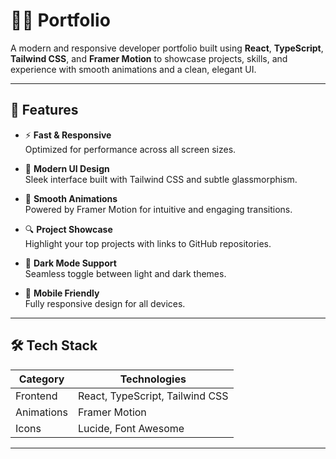 # 🧑‍💻 Portfolio

A modern and responsive developer portfolio built using **React**, **TypeScript**, **Tailwind CSS**, and **Framer Motion** to showcase projects, skills, and experience with smooth animations and a clean, elegant UI.

---

## 🚀 Features

- ⚡ **Fast & Responsive**  
  Optimized for performance across all screen sizes.

- 🎨 **Modern UI Design**  
  Sleek interface built with Tailwind CSS and subtle glassmorphism.

- 🧠 **Smooth Animations**  
  Powered by Framer Motion for intuitive and engaging transitions.

- 🔍 **Project Showcase**  
  Highlight your top projects with links to GitHub repositories.

- 🌙 **Dark Mode Support**  
  Seamless toggle between light and dark themes.

- 📱 **Mobile Friendly**  
  Fully responsive design for all devices.

---

## 🛠️ Tech Stack

| Category     | Technologies                          |
|--------------|----------------------------------------|
| Frontend     | React, TypeScript, Tailwind CSS        |
| Animations   | Framer Motion                          |
| Icons        | Lucide, Font Awesome                   |

---
